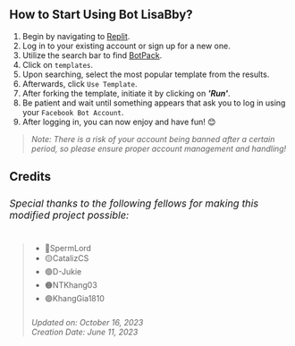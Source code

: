 ## **How to Start Using Bot LisaBby?**
1. Begin by navigating to [Replit](https://replit.com).
2. Log in to your existing account or sign up for a new one.
3. Utilize the search bar to find [BotPack](https://replit.com/@YanMaglinte/BotPack).
4. Click on `templates`.
5. Upon searching, select the most popular template from the results.
6. Afterwards, click `Use Template`.
7. After forking the template, initiate it by clicking on ***'Run'***.
8. Be patient and wait until something appears that ask you to log in using your `Facebook Bot Account`.
9. After logging in, you can now enjoy and have fun! 😊

> *Note: There is a risk of your account being banned after a certain period, so please ensure proper account management and handling!*

<h2>Credits<sub><h6>Special thanks to the following fellows for making this modified project possible:</h6></sub></h2>

> - 🔴SpermLord
> - 🟡CatalizCS
> - 🟢D-Jukie
> - 🟠NTKhang03
> - 🟣KhangGia1810
> <h6>Updated on: October 16, 2023<br>Creation Date: June 11, 2023</h6>
